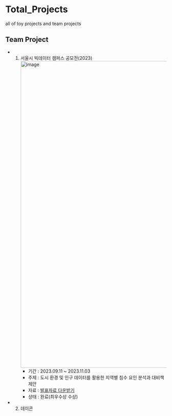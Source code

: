 # Total_Projects
all of toy projects and team projects 

## Team Project
- 1. 서울시 빅데이터 캠퍼스 공모전(2023)
     <img width="960" alt="image" src="https://github.com/Apple03244/Total_Projects/assets/134247725/de20be2f-a3ef-4668-bf95-e86564a85cee">
     - 기간 : 2023.09.11 ~ 2023.11.03
     - 주제 : 도시 환경 및 인구 데이터를 활용한 지역별 침수 요인 분석과 대비책 제안
     - 자료 : [발표자료 다운받기](https://github.com/Apple03244/Total_Projects/blob/main/%EA%B2%B0%EA%B3%BC%EB%AC%BC%EC%A2%85%ED%95%A9/%EC%84%9C%EC%9A%B8%EC%8B%9C_%EB%B9%85%EB%8D%B0%EC%9D%B4%ED%84%B0%EC%BA%A0%ED%8D%BC%EC%8A%A4_%EA%B3%B5%EB%AA%A8%EC%A0%84_%EB%8F%84%EC%8B%9C%ED%99%98%EA%B2%BD%20%EB%B0%8F%20%EC%9D%B8%EA%B5%AC%20%EB%8D%B0%EC%9D%B4%ED%84%B0%EB%A5%BC%20%ED%99%9C%EC%9A%A9%ED%95%9C%20%EC%A7%80%EC%97%AD%EB%B3%84%20%EC%B9%A8%EC%88%98%20%EC%9A%94%EC%9D%B8%20%EB%B6%84%EC%84%9D%EA%B3%BC%20%EB%8C%80%EB%B9%84%EC%B1%85%20%EC%A0%9C%EC%95%88_%EC%B9%A8%EC%B0%A9%EB%A7%A8%EC%A1%B0%20(%EC%B5%9C%EC%A2%85_%EC%88%98%EC%A0%95%EB%B3%B8).pptx)
     - 상태 : 완료(최우수상 수상)
- 2. 데이콘


      
